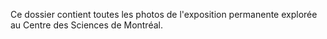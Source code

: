Ce dossier contient toutes les photos de l'exposition permanente explorée au Centre des Sciences de Montréal.
